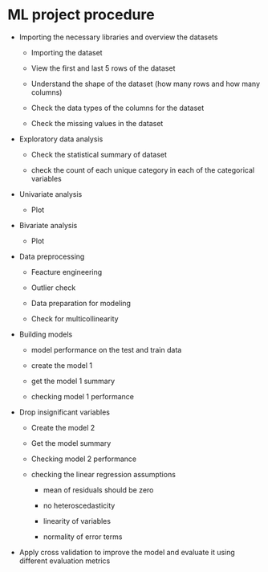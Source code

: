 # ML project procedure

- Importing the necessary libraries and overview the datasets

    - Importing the dataset

    - View the first and last 5 rows of the dataset

    - Understand the shape of the dataset (how many rows and how many columns)

    - Check the data types of the columns for the dataset

    - Check the missing values in the dataset
    
- Exploratory data analysis

    - Check the statistical summary of dataset
    
    - check the count of each unique category in each of the categorical variables
    
- Univariate analysis

    - Plot
    
- Bivariate analysis

    - Plot
    
- Data preprocessing

    - Feacture engineering
    
    - Outlier check
    
    - Data preparation for modeling
    
    - Check for multicollinearity
    
- Building models

    - model performance on the test and train data
    
    - create the model 1
    
    - get the model 1 summary 
    
    - checking model 1 performance
    
- Drop insignificant variables 
    
    - Create the model 2
    
    - Get the model summary 
    
    - Checking model 2 performance
    
    - checking the linear regression assumptions
    
        - mean of residuals should be zero
        
        - no heteroscedasticity
        
        - linearity of variables
        
        - normality of error terms
        
- Apply cross validation to improve the model and evaluate it using different evaluation metrics
    
    
    
    
    
    
    
    
    
    
    
    
    
